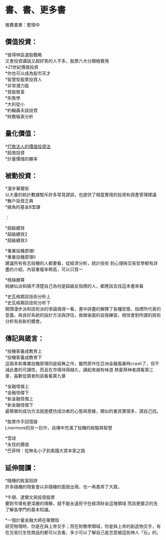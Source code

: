 # 書、書、更多書

推薦書單：整理中

## 價值投資： 

\*彼得林區選股戰略  
又會投資講話又超好笑的人不多，股票六大分類極實用  
\*21世紀價值投資  
\*你也可以成為股市天才  
\*智慧型股票投資人  
\*非常潛力股  
\*買股致富  
\*失敗學  
\*大利從小  
\*約翰聶夫談投資  
\*財務報表分析

## 量化價值：

\*[打敗法人的價值投資法](https://www.books.com.tw/products/0010824984)  
\*超值投資  
\*計量價值的勝率

## 被動投資：

\*漫步華爾街  
以大量的統計數據駁斥許多常見謬誤，也提供了相當實用的投資和資產管理建議  
\*散戶投資正典  
\*綠角的基金8堂課

： 

\*超級績效  
\*超級績效2  
\*超級績效3  
  
\*專業投機原理I  
\*專業投機原理II  
建議所有有志投機的人都要看，從經濟分析，統計技術 到心理與交易哲學都有詳盡的介紹，內容重複率稍高，可以只買一  
  
\*穩操勝算  
純線仙派和搞不清楚自己為何是超級反指標的人，都應該去找這本書來看  
  
\*史瓦格期貨技術分析上  
\*史瓦格期貨技術分析下   
開頭漫步派和技術派的爭論值得一看，書中詳盡的解釋了各種型態、指標所代表的意義，與良好系統的設計方法與評估，做做後面的自我練習，相信會對所謂的技術分析有些新的體會。

## 傳記與箴言： 

\*投機客養成教育上  
\*投機客養成教育下  
這兩本和專業投機原理同是經典之作，雖然原作在亞洲金融風暴時crash了，但不減此書的可讀性，而且在市場待得越久，讀起來越有味道 熱愛拜神者請看第三章，喜歡從眾者則該看看第九章  
  
\*金融怪傑上  
\*金融怪傑下  
\*新金融怪傑上  
\*新金融怪傑下  
最簡單的成功方法就是模仿成功者的心態與思維，類似的書其實很多，請自己找。  
  
\*股票作手回憶錄  
Livermore的另一巨作，自傳中充滿了投機的經驗與智慧  
  
\*雪球  
\*永恆的價值  
\*巴菲特：從無名小子到美國大資本家之路

## 延伸閱讀： 

\*隨機的致富陷阱  
許多隨機的現象會以非隨機的面貌出現，也一再愚弄了大眾。  
  
\*牛頓、達爾文與投資股票  
要對市場有更深層的理解，就不能永遠死守在經濟財金這塊領域 而該更廣泛的去了解各學門的基本知識。  
  
\*一個計量金融大師在華爾街  
研究物理時，你是在與上帝交手；而在財務學領域，你是與上帝的創造物交手，有在交易衍生性商品的都可以去看，多少可以了解自己是怎麼被這些神人「玩」的。

